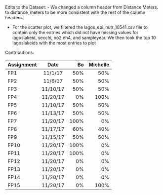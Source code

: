 Edits to the Dataset:
	- We changed a column header from Distance.Meters. to distance_meters to be
      more consistent with the rest of the column headers.

  - For the scatter plot, we filtered the lagos_epi_nutr_10541.csv file to contain
      only the entries which did not have missing values for lagoslakeid, secchi, no2
      nh4, and sampleyear. We then took the top 10 lagoslakeids with the most entries
      to plot



Contributions:


| Assignment    | Date          | Bo    | Michelle   |
| :------------ |:-------------:| -----:|-----------:|
| FP1           | 11/1/17       |   50% |        50% |
| FP2           | 11/6/17       |   50% |        50% |
| FP3           | 11/10/17      |   50% |        50% |
| FP4           | 11/20/17      |    0% |       100% |
| FP5           | 11/10/17      |   50% |        50% |
| FP6           | 11/13/17      |   50% |        50% |
| FP7           | 11/20/17      |  100% |         0% |
| FP8           | 11/17/17      |   60% |        40% |
| FP9           | 11/15/17      |   50% |        50% |
| FP10          | 11/20/17      |  100% |         0% |
| FP11          | 11/20/17      |  100% |         0% |
| FP12          | 11/20/17      |    0% |         0% |
| FP13          | 11/20/17      |    0% |         0% |
| FP14          | 11/20/17      |    0% |         0% |
| FP15          | 11/20/17      |    0% |       100% |
